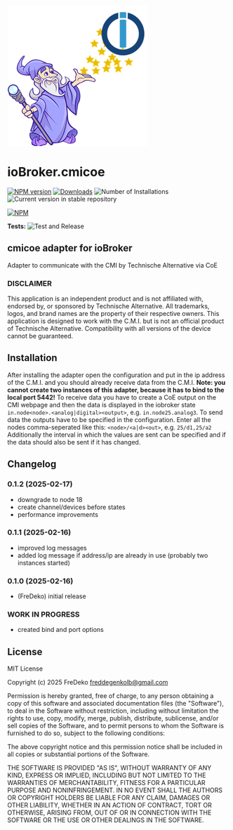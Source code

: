 ![Logo](admin/cmicoe.png)
# ioBroker.cmicoe

[![NPM version](https://img.shields.io/npm/v/iobroker.cmicoe.svg)](https://www.npmjs.com/package/iobroker.cmicoe)
[![Downloads](https://img.shields.io/npm/dm/iobroker.cmicoe.svg)](https://www.npmjs.com/package/iobroker.cmicoe)
![Number of Installations](https://iobroker.live/badges/cmicoe-installed.svg)
![Current version in stable repository](https://iobroker.live/badges/cmicoe-stable.svg)

[![NPM](https://nodei.co/npm/iobroker.cmicoe.png?downloads=true)](https://nodei.co/npm/iobroker.cmicoe/)

**Tests:** ![Test and Release](https://github.com/FreDeko06/ioBroker.cmicoe/workflows/Test%20and%20Release/badge.svg)

## cmicoe adapter for ioBroker

Adapter to communicate with the CMI by Technische Alternative via CoE

### DISCLAIMER

This application is an independent product and is not affiliated with, endorsed by, or sponsored by Technische Alternative. All trademarks, logos, and brand names are the property of their respective owners.
This application is designed to work with the C.M.I. but is not an official product of Technische Alternative. Compatibility with all versions of the device cannot be guaranteed.

## Installation

After installing the adapter open the configuration and put in the ip address of the C.M.I. and you should already receive data from the C.M.I.
**Note: you cannot create two instances of this adapter, because it has to bind to the local port 5442!**
To receive data you have to create a CoE output on the CMI webpage and then the data is displayed in the iobroker state ```in.node<node>.<analog|digital><output>```, e.g. ```in.node25.analog3```.
To send data the outputs have to be specified in the configuration. Enter all the nodes comma-seperated like this: ```<node>/<a|d><out>```, e.g. ```25/d1,25/a2```
Additionally the interval in which the values are sent can be specified and if the data should also be sent if it has changed.

## Changelog
### 0.1.2 (2025-02-17)
* downgrade to node 18
* create channel/devices before states
* performance improvements

### 0.1.1 (2025-02-16)
* improved log messages
* added log message if address/ip are already in use (probably two instances started)

### 0.1.0 (2025-02-16)
* (FreDeko) initial release

### **WORK IN PROGRESS**
* created bind and port options

## License
MIT License

Copyright (c) 2025 FreDeko <freddegenkolb@gmail.com>

Permission is hereby granted, free of charge, to any person obtaining a copy
of this software and associated documentation files (the "Software"), to deal
in the Software without restriction, including without limitation the rights
to use, copy, modify, merge, publish, distribute, sublicense, and/or sell
copies of the Software, and to permit persons to whom the Software is
furnished to do so, subject to the following conditions:

The above copyright notice and this permission notice shall be included in all
copies or substantial portions of the Software.

THE SOFTWARE IS PROVIDED "AS IS", WITHOUT WARRANTY OF ANY KIND, EXPRESS OR
IMPLIED, INCLUDING BUT NOT LIMITED TO THE WARRANTIES OF MERCHANTABILITY,
FITNESS FOR A PARTICULAR PURPOSE AND NONINFRINGEMENT. IN NO EVENT SHALL THE
AUTHORS OR COPYRIGHT HOLDERS BE LIABLE FOR ANY CLAIM, DAMAGES OR OTHER
LIABILITY, WHETHER IN AN ACTION OF CONTRACT, TORT OR OTHERWISE, ARISING FROM,
OUT OF OR IN CONNECTION WITH THE SOFTWARE OR THE USE OR OTHER DEALINGS IN THE
SOFTWARE.
